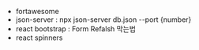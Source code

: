  + fortawesome
 + json-server : npx json-server db.json --port {number}
 + react bootstrap : Form Refalsh 막는법
 + react spinners